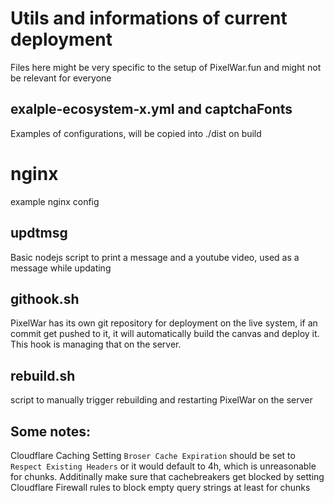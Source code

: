 # Utils and informations of current deployment
Files here might be very specific to the setup of PixelWar.fun and might not be relevant for everyone

## exalple-ecosystem-x.yml and captchaFonts
Examples of configurations, will be copied into ./dist on build

# nginx
example nginx config

## updtmsg
Basic nodejs script to print a message and a youtube video, used as a message while updating

## githook.sh
PixelWar has its own git repository for deployment on the live system, if an commit get pushed to it, it will automatically build the canvas and deploy it. This hook is managing that on the server.

## rebuild.sh
script to manually trigger rebuilding and restarting PixelWar on the server

## Some notes:
Cloudflare Caching Setting `Broser Cache Expiration` should be set to `Respect Existing Headers` or it would default to 4h, which is unreasonable for chunks.
Additinally make sure that cachebreakers get blocked by setting Cloudflare Firewall rules to block empty query strings at least for chunks
